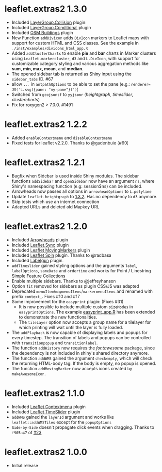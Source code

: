# leaflet.extras2 1.3.0

* Included [LayerGroup.Collision](https://github.com/MazeMap/Leaflet.LayerGroup.Collision) plugin
* Included [LayerGroup.Conditional](https://github.com/Solfisk/Leaflet.LayerGroup.Conditional) plugin
* Included [OSM Buildings](https://osmbuildings.org/documentation/leaflet/) plugin
* New Function `addDivicon` adds `DivIcon` markers to Leaflet maps with support for custom HTML and CSS classes. See the example in `./inst/examples/divicons_html_app.R`
* Added `addClusterCharts` to enable **pie** and **bar** charts in Marker clusters using `Leaflet.markercluster`, `d3` and `L.DivIcon`, with support for customizable category styling and various aggregation methods like **sum, min, max, mean**, and **median**.
* The opened sidebar tab is returned as Shiny input using the `sidebar_tabs` ID. #67
* allow `...` in `antpathOptions` to be able to set the pane (e.g.: `renderer= JS('L.svg({pane: "my-pane"})')`)
* Switched from `geojsonsf` to `yyjsonr` (*heightgraph*, *timeslider*, *clustercharts*)
* Fix for roxygen2 > 7.0.0. #1491

# leaflet.extras2 1.2.2

* Added `enableContextmenu` and `disableContextmenu`
* Fixed tests for leaflet v2.2.0. Thanks to @gadenbuie (#60)

# leaflet.extras2 1.2.1

* Bugfix when Sidebar is used inside Shiny modules. The sidebar functions `addSidebar` and `openSidebar` now have an argument `ns`, where Shiny's namespacing function (e.g: session$ns) can be included.
* Arrowheads now passes all options in `arrowheadOptions` to `L.polyline`
* Update `leaflet.heightgraph` to [1.3.2](https://github.com/GIScience/Leaflet.Heightgraph/releases/tag/v1.3.2). Has no dependency to `d3` anymore.
* Skip tests which use an internet connection
* Adapted URLs and deleted old Mapkey URL

# leaflet.extras2 1.2.0

* Included [Arrowheads](https://github.com/slutske22/leaflet-arrowheads) plugin
* Included [Leaflet.Sync](https://github.com/jieter/Leaflet.Sync) plugin
* Included [Leaflet MovingMarkers](https://github.com/ewoken/Leaflet.MovingMarker) plugin
* Included [Leaflet Spin](https://github.com/makinacorpus/Leaflet.Spin) plugin. Thanks to @radbasa
* Included [Labelgun](https://github.com/Geovation/labelgun) plugin.
* `addTimeslider` gained styling options and the arguments `label`, `labelOptions`, `sameDate` and `ordertime` and works for Point / Linestring Simple Feature Collections
* Enable multiple sidebars. Thanks to @jeffreyhanson
* Option `fit` removed for sidebars as plugin CSS/JS was adapted
* Deprecated `menuItem`/`mapmenuItems`/`markermenuItems` and renamed with prefix `context_`. Fixes #10 and #17
* Some improvement for the `easyprint` plugin: (Fixes #31)
  - It is now possible to include multiple custom `sizeModes` in `easyprintOptions`. The example [easyprint_app.R](./inst/examples/easyprint_app.R) has been extended to demonstrate the new functionalities. 
  - The `tileLayer` option now accepts a group name for a tilelayer for which printing will wait until the layer is fully loaded.
* The `addPlayback` is now capable of displaying labels and popups for every timestep. The transition of labels and popups can be controlled with `transitionpopup` and `transitionlabel`.
* The function `addHistory` now requires the *fontawesome* package, since the dependency is not included in shiny's shared directory anymore.
* The function `addWMS` gained the argument `checkempty`, which will check the returning HTML-body tag. If the body is empty, no popup is opened.
* The function `addMovingMarker` now accepts icons created by `makeAwesomeIcon`.

# leaflet.extras2 1.1.0

* Included [Leaflet Contextmenu](https://github.com/aratcliffe/Leaflet.contextmenu) plugin
* Included [Leaflet TimeSlider](https://github.com/dwilhelm89/LeafletSlider) plugin
* `addWMS` gained the `layerId` argument and works like `leaflet::addWMSTiles` except for the `popupOptions`
* `Side-by-Side` doesn't propagate click events when dragging. Thanks to `f905a47` of [#23](https://github.com/digidem/leaflet-side-by-side/pull/23) 


# leaflet.extras2 1.0.0

* Initial release
